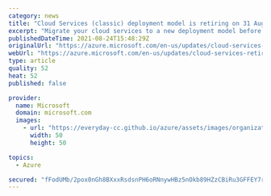 ```yaml
---
category: news
title: "Cloud Services (classic) deployment model is retiring on 31 August 2024"
excerpt: "Migrate your cloud services to a new deployment model before 31 August 2024."
publishedDateTime: 2021-08-24T15:48:29Z
originalUrl: "https://azure.microsoft.com/en-us/updates/cloud-services-retirement-announcement/"
webUrl: "https://azure.microsoft.com/en-us/updates/cloud-services-retirement-announcement/"
type: article
quality: 52
heat: 52
published: false

provider:
  name: Microsoft
  domain: microsoft.com
  images:
    - url: "https://everyday-cc.github.io/azure/assets/images/organizations/microsoft.com-50x50.jpg"
      width: 50
      height: 50

topics:
  - Azure

secured: "fFodUMb/2pox0nGh8BXxxRsdsnPH6oRNnywHBz5nOkb89HZzCBiRu3GFFEY7r5j/7lQ7LYKex2wxSMr3CyzguJAgwHd/VEIKgANS1aqoNpQVaugVKyNxnGbbKMvY0QmJHPjXd/9mYtaUZcnEhQW26n5buvVTmkBqkImh+kG1EWiPohZgfsKZiIC1UzKtJqUkirz5kWOqfqqQzR4wv71mRTkPUwPw80Q30llzl0ly/kkbw5WjIDnhvBQ6ZEuKl3lhiZ6L1oZqOQdpPpaUmlH0a2CVwOFB6/0OkntLkilPYtS2Zq6cdBehl7w31zdkJ0MzyHmSNFVKvQaczKrf+0GiQKvEOuV3SkRKUOyJNxuC8hc=;AcGYQ0ekecMOSnG7CRd/yw=="
---
```


